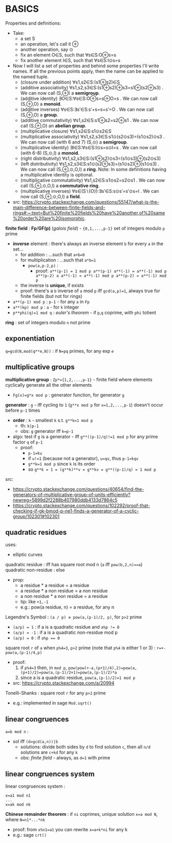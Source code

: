 # BASICS

Properties and definitions:
*	Take:
	*	a set S
	*	an operation, let's call it ⊕
	*	another operation, say ⊙
	*	fix an element O∈S, such that ∀s∈S:O⊕s=s
	*	fix another element I∈S, such that ∀s∈S:I⊙s=s
*	Now I will list a set of properties and behind some properties I'll write names. If all the previous points apply, then the name can be applied to the named tuple.
	*	(closure under addition) ∀s1,s2∈S:(s1⊕s2)∈S
	*	(additive associativity) ∀s1,s2,s3∈S:(s1⊕s2)⊕s3=s1⊕(s2⊕s3) . We can now call (S,⊕) a **semigroup**.
	*	(additive identity) ∃O∈S:∀s∈S:O⊕s=s⊕O=s . We can now call (S,⊕,O)  a **monoid**.
	*	(additive inverses) ∀s∈S:∃s′∈S:s′+s=s+s′=O . We can now call (S,⊕,O)  a **group**.
	*	(additive commutativity) ∀s1,s2∈S:s1⊕s2=s2⊕s1 . We can now call (S,⊕,O)  an **abelian group**.
	*	(multiplicative closure) ∀s1,s2∈S:s1⊙s2∈S
	*	(multiplicative associativity) ∀s1,s2,s3∈S:s1⊙(s2⊙s3)=(s1⊙s2)⊙s3 . We can now call (with 6 and 7) (S,⊙)  a **semigroup**.
	*	(multiplicative identity) ∃I∈S:∀s∈S:I⊙s=s⊙I=s . We can now call (with 6-8) (S,⊙,I)  a **monoid**.
	*	(right distributivity) ∀s1,s2,s3∈S:(s1⊕s2)⊙s3=(s1⊙s3)⊕(s2⊙s3)
	*	(left distributivity) ∀s1,s2,s3∈S:s1⊙(s2⊕s3)=(s1⊙s2)⊕(s1⊙s3) . We can now call (S,⊕,⊙,O,I)  a **ring**. Note: In some definitions having a multiplicative identity is optional.
	*	(multiplicative commutativity) ∀s1,s2∈S:s1⊙s2=s2⊙s1 . We can now call (S,⊕,⊙,O,I)  a **commutative ring**.
	*	(multiplicative inverses) ∀s∈(S∖{O}):∃s′∈S:s⊙s′=s′⊙s=I . We can now call (S,⊕,⊙,O,I)  a **field**.
*	src: https://crypto.stackexchange.com/questions/55147/what-is-the-main-difference-between-finite-fields-and-rings#:~:text=But%20finite%20fields%20have%20another,of%20same%20order%20are%20isomorphic.

**finite field** : **Fp**/**GF(p)** (_galois field_) - `{0,1,...,p-1}` set of integers modulo `p` prime  
*	**inverse** element : there's always an inverse element `b` for every `a` in the set...
	*	for addition : ...such that `a+b=0`
	*	for multiplication : ...such that `a*b=1`
		*	`pow(a,p-2,p)` :
			*	proof:
					```
					a**(p-1) = 1 mod p
					a**(p-1) a**(-1) = a**(-1) mod p
					a**(p-2) a a**(-1) = a**(-1) mod p
					a**(p-2) = a**(-1) mod p
					```
	*	the inverse is **unique**, if exists
	*	proof: there's a `b` inverse of `a` mod `p` iff `gcd(a,p)=1`, always true for finite fields (but not for rings)
*	`a**(p-1) mod p` : `p-1` - for any `a` in `Fp`  
*	`a**(kp) mod p` : `a` - for `k` integer  
*	`p**phi(q)=1 mod q` : _euler's theorem_ - if `p`,`q` coprime, with `phi` totient

**ring** : set of integers modulo `n` not prime  

## exponentiation
`q=gcd(N,mod(q**e,N))` : if `N=pq` primes, for any exp `e`  

## multiplicative groups

**multiplicative group** : `Zp*={1,2,...,p-1}` - finite field where elements cyclically generate all the other elements  
*	`Fg(x)=g*x mod p` : generator function, for generator `g`

**generator** : `g` - iff cycling to `1` (`g**x mod p` for `x=1,2,...,p-1`) doesn't occur before `p-1` times  
*	**order** : `k` - smallest `k` s.t. `g**k=1 mod p`
	*	th: `k|p-1`
	*	obs: `g` generator iff `k=p-1`
*	algo: test if `g` is a generator - iff `g**((p-1)/q)!=1 mod p` for any prime factor `q` of `p-1`
	*	proof:
		*	`p-1=ku`
		*	if `u!=1` (because not a generator), `u=qv`, thus `p-1=kqv`
		*	`g**k=1 mod p` since `k` is its order
		*	so `g**k = 1 = (g**k)**v = g**kv = g**((p-1)/q) = 1 mod p`

src:
*	https://crypto.stackexchange.com/questions/40654/find-the-generators-of-multiplicative-group-of-units-efficiently?newreg=5899d2f2288b407980ddb4133d7864c5
*	https://crypto.stackexchange.com/questions/102292/proof-that-checking-if-gk-bmod-p-ne1-finds-a-generator-of-a-cyclic-group/102301#102301

## quadratic residues

uses:
*	elliptic curves  

quadratic residue : iff has square root mod n (`a` iff `pow(b,2,n)==a`)  
quadratic non-residue : else  
*	prop: 
	*	a residue * a residue = a residue
	*	a residue * a non residue = a non residue
	*	a non residue * a non residue = a residue
	*	tip: like `+1,-1`
	*	e.g.: pow(a residue, n) = a residue, for any n


Legendre's Symbol : `(a / p) ≡ pow(a,(p-1)/2, p)`, for `p>2` prime
*	`(a/p) = 1` : if a is a quadratic residue and `a%p != 0`
*	`(a/p) = -1` : if a is a quadratic non-residue mod p
*	`(a/p) = 0` : if `a%p == 0`

square root `r` of `a` when `p%4=3`, `p>2` prime (note that `p%4` is either 1 or 3) : `r=+-pow(a,(p-1)/4,p)`
*	proof:
	1.	if `p%4=3` then, in `mod p`, `pow(pow(+-a,(p+1)/4),2)=pow(a,(p+1)/2)=pow(a,(p-1)/2+1)=pow(a,(p-1)/2)*a`
	2.	since a is a quadratic residue, `pow(a,(p-1)/2)=1 mod p`
*	src: https://crypto.stackexchange.com/a/20994

Tonelli-Shanks : square root `r` for any `p>2` prime
*	e.g.: implemented in sage `Mod.sqrt()`

## linear congruences
`a=b mod n` : 
*	sol iff `(d=gcd(a,n))|b`
	*	solutions: divide both sides by `d` to find solution `c`, then all `n/d` solutions are `c+kd` for any `k`
	*	obs: _finite field_ - always, as `d=1` with prime

## linear congruences system

linear congruences system :
```
x=a1 mod n1
...
x=ak mod nk
```

**Chinese remainder theorem** : if `ni` coprimes, unique solution `x=a mod N`, where `N=n1*...*nk`  
*	proof: from `x%n1=a1` you can rewrite `x=a+k*ni` for any k
*	e.g.: sage `crt()`
